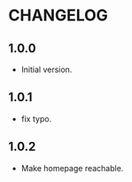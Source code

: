 # CHANGELOG

## 1.0.0

- Initial version.

## 1.0.1

- fix typo.

## 1.0.2

- Make homepage reachable.
